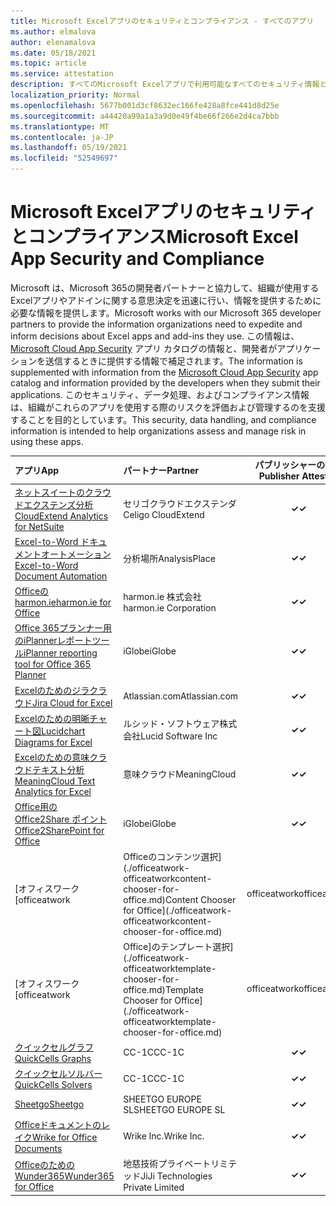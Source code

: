 ```yaml
---
title: Microsoft Excelアプリのセキュリティとコンプライアンス - すべてのアプリ
ms.author: elmalova
author: elenamalova
ms.date: 05/18/2021
ms.topic: article
ms.service: attestation
description: すべてのMicrosoft Excelアプリで利用可能なすべてのセキュリティ情報とコンプライアンス情報。
localization_priority: Normal
ms.openlocfilehash: 5677b001d3cf8632ec166fe428a8fce441d8d25e
ms.sourcegitcommit: a44420a99a1a3a9d0e49f4be66f266e2d4ca7bbb
ms.translationtype: MT
ms.contentlocale: ja-JP
ms.lasthandoff: 05/19/2021
ms.locfileid: "52549697"
---
```

# <a name="microsoft-excel-app-security-and-compliance"></a><span data-ttu-id="72831-103">Microsoft Excelアプリのセキュリティとコンプライアンス</span><span class="sxs-lookup"><span data-stu-id="72831-103">Microsoft Excel App Security and Compliance</span></span>

<span data-ttu-id="72831-104">Microsoft は、Microsoft 365の開発者パートナーと協力して、組織が使用するExcelアプリやアドインに関する意思決定を迅速に行い、情報を提供するために必要な情報を提供します。</span><span class="sxs-lookup"><span data-stu-id="72831-104">Microsoft works with our Microsoft 365 developer partners to provide the information organizations need to expedite and inform decisions about Excel apps and add-ins they use.</span></span> <span data-ttu-id="72831-105">この情報は、[Microsoft Cloud App Security](https://www.microsoft.com/en-us/enterprise-mobility-security/cloud-app-security) アプリ カタログの情報と、開発者がアプリケーションを送信するときに提供する情報で補足されます。</span><span class="sxs-lookup"><span data-stu-id="72831-105">The information is supplemented with information from the [Microsoft Cloud App Security](https://www.microsoft.com/en-us/enterprise-mobility-security/cloud-app-security) app catalog and information provided by the developers when they submit their applications.</span></span> <span data-ttu-id="72831-106">このセキュリティ、データ処理、およびコンプライアンス情報は、組織がこれらのアプリを使用する際のリスクを評価および管理するのを支援することを目的としています。</span><span class="sxs-lookup"><span data-stu-id="72831-106">This security, data handling, and compliance information is intended to help organizations assess and manage risk in using these apps.</span></span>

| <span data-ttu-id="72831-107">**アプリ**</span><span class="sxs-lookup"><span data-stu-id="72831-107">**App**</span></span> | <span data-ttu-id="72831-108">**パートナー**</span><span class="sxs-lookup"><span data-stu-id="72831-108">**Partner**</span></span> | <span data-ttu-id="72831-109">**パブリッシャーの証明**</span><span class="sxs-lookup"><span data-stu-id="72831-109">**Publisher Attested**</span></span> | <span data-ttu-id="72831-110">**認定**</span><span class="sxs-lookup"><span data-stu-id="72831-110">**Certified**</span></span> |
|:--------|:------------|:----------------------:|:-------------:|
| [<span data-ttu-id="72831-111">ネットスイートのクラウドエクステンズ分析</span><span class="sxs-lookup"><span data-stu-id="72831-111">CloudExtend Analytics for NetSuite</span></span>](./celigo-cloudextend-analytics-for-netsuite.md) | <span data-ttu-id="72831-112">セリゴクラウドエクステンダ</span><span class="sxs-lookup"><span data-stu-id="72831-112">Celigo CloudExtend</span></span> | <span data-ttu-id="72831-113">**✓**</span><span class="sxs-lookup"><span data-stu-id="72831-113">**✓**</span></span> |  |
| [<span data-ttu-id="72831-114">Excel-to-Word ドキュメントオートメーション</span><span class="sxs-lookup"><span data-stu-id="72831-114">Excel-to-Word Document Automation</span></span>](./analysisplace-excel-to-word-document-automation.md) | <span data-ttu-id="72831-115">分析場所</span><span class="sxs-lookup"><span data-stu-id="72831-115">AnalysisPlace</span></span> | <span data-ttu-id="72831-116">**✓**</span><span class="sxs-lookup"><span data-stu-id="72831-116">**✓**</span></span> |  |
| [<span data-ttu-id="72831-117">Officeの harmon.ie</span><span class="sxs-lookup"><span data-stu-id="72831-117">harmon.ie for Office</span></span>](./harmonie-corporation-for-office.md) | <span data-ttu-id="72831-118">harmon.ie 株式会社</span><span class="sxs-lookup"><span data-stu-id="72831-118">harmon.ie Corporation</span></span> | <span data-ttu-id="72831-119">**✓**</span><span class="sxs-lookup"><span data-stu-id="72831-119">**✓**</span></span> |  |
| [<span data-ttu-id="72831-120">Office 365プランナー用のiPlannerレポートツール</span><span class="sxs-lookup"><span data-stu-id="72831-120">iPlanner reporting tool for Office 365 Planner</span></span>](./iglobe-iplanner-reporting-tool-for-office-365-planner.md) | <span data-ttu-id="72831-121">iGlobe</span><span class="sxs-lookup"><span data-stu-id="72831-121">iGlobe</span></span> | <span data-ttu-id="72831-122">**✓**</span><span class="sxs-lookup"><span data-stu-id="72831-122">**✓**</span></span> | <img alt="Certified application badge" src="../media/certified-badge.png" height="25" width="25" /> |
| [<span data-ttu-id="72831-123">Excelのためのジラクラウド</span><span class="sxs-lookup"><span data-stu-id="72831-123">Jira Cloud for Excel</span></span>](./atlassiancom-jira-cloud-for-excel.md) | <span data-ttu-id="72831-124">Atlassian.com</span><span class="sxs-lookup"><span data-stu-id="72831-124">Atlassian.com</span></span> | <span data-ttu-id="72831-125">**✓**</span><span class="sxs-lookup"><span data-stu-id="72831-125">**✓**</span></span> |  |
| [<span data-ttu-id="72831-126">Excelのための明晰チャート図</span><span class="sxs-lookup"><span data-stu-id="72831-126">Lucidchart Diagrams for Excel</span></span>](./lucid-software-inc-lucidchart-diagrams-for-excel.md) | <span data-ttu-id="72831-127">ルシッド・ソフトウェア株式会社</span><span class="sxs-lookup"><span data-stu-id="72831-127">Lucid Software Inc</span></span> | <span data-ttu-id="72831-128">**✓**</span><span class="sxs-lookup"><span data-stu-id="72831-128">**✓**</span></span> |  |
| [<span data-ttu-id="72831-129">Excelのための意味クラウドテキスト分析</span><span class="sxs-lookup"><span data-stu-id="72831-129">MeaningCloud Text Analytics for Excel</span></span>](./meaningcloud-text-analytics-for-excel.md) | <span data-ttu-id="72831-130">意味クラウド</span><span class="sxs-lookup"><span data-stu-id="72831-130">MeaningCloud</span></span> | <span data-ttu-id="72831-131">**✓**</span><span class="sxs-lookup"><span data-stu-id="72831-131">**✓**</span></span> |  |
| [<span data-ttu-id="72831-132">Office用の Office2Share ポイント</span><span class="sxs-lookup"><span data-stu-id="72831-132">Office2SharePoint for Office</span></span>](./iglobe-office2sharepoint-for-office.md) | <span data-ttu-id="72831-133">iGlobe</span><span class="sxs-lookup"><span data-stu-id="72831-133">iGlobe</span></span> | <span data-ttu-id="72831-134">**✓**</span><span class="sxs-lookup"><span data-stu-id="72831-134">**✓**</span></span> | <img alt="Certified application badge" src="../media/certified-badge.png" height="25" width="25" /> |
| <span data-ttu-id="72831-135">[オフィスワーク</span><span class="sxs-lookup"><span data-stu-id="72831-135">[officeatwork</span></span> | <span data-ttu-id="72831-136">Officeのコンテンツ選択](./officeatwork-officeatworkcontent-chooser-for-office.md)</span><span class="sxs-lookup"><span data-stu-id="72831-136">Content Chooser for Office](./officeatwork-officeatworkcontent-chooser-for-office.md)</span></span> | <span data-ttu-id="72831-137">officeatwork</span><span class="sxs-lookup"><span data-stu-id="72831-137">officeatwork</span></span> | <span data-ttu-id="72831-138">**✓**</span><span class="sxs-lookup"><span data-stu-id="72831-138">**✓**</span></span> | <img alt="Certified application badge" src="../media/certified-badge.png" height="25" width="25" /> |
| <span data-ttu-id="72831-139">[オフィスワーク</span><span class="sxs-lookup"><span data-stu-id="72831-139">[officeatwork</span></span> | <span data-ttu-id="72831-140">Office]のテンプレート選択](./officeatwork-officeatworktemplate-chooser-for-office.md)</span><span class="sxs-lookup"><span data-stu-id="72831-140">Template Chooser for Office](./officeatwork-officeatworktemplate-chooser-for-office.md)</span></span> | <span data-ttu-id="72831-141">officeatwork</span><span class="sxs-lookup"><span data-stu-id="72831-141">officeatwork</span></span> | <span data-ttu-id="72831-142">**✓**</span><span class="sxs-lookup"><span data-stu-id="72831-142">**✓**</span></span> | <img alt="Certified application badge" src="../media/certified-badge.png" height="25" width="25" /> |
| [<span data-ttu-id="72831-143">クイックセルグラフ</span><span class="sxs-lookup"><span data-stu-id="72831-143">QuickCells Graphs</span></span>](./cc-1c-quickcells-graphs.md) | <span data-ttu-id="72831-144">CC-1C</span><span class="sxs-lookup"><span data-stu-id="72831-144">CC-1C</span></span> | <span data-ttu-id="72831-145">**✓**</span><span class="sxs-lookup"><span data-stu-id="72831-145">**✓**</span></span> |  |
| [<span data-ttu-id="72831-146">クイックセルソルバー</span><span class="sxs-lookup"><span data-stu-id="72831-146">QuickCells Solvers</span></span>](./cc-1c-quickcells-solvers.md) | <span data-ttu-id="72831-147">CC-1C</span><span class="sxs-lookup"><span data-stu-id="72831-147">CC-1C</span></span> | <span data-ttu-id="72831-148">**✓**</span><span class="sxs-lookup"><span data-stu-id="72831-148">**✓**</span></span> |  |
| [<span data-ttu-id="72831-149">Sheetgo</span><span class="sxs-lookup"><span data-stu-id="72831-149">Sheetgo</span></span>](./sheetgo-europe-sl.md) | <span data-ttu-id="72831-150">SHEETGO EUROPE SL</span><span class="sxs-lookup"><span data-stu-id="72831-150">SHEETGO EUROPE SL</span></span> | <span data-ttu-id="72831-151">**✓**</span><span class="sxs-lookup"><span data-stu-id="72831-151">**✓**</span></span> |  |
| [<span data-ttu-id="72831-152">Officeドキュメントのレイク</span><span class="sxs-lookup"><span data-stu-id="72831-152">Wrike for Office Documents</span></span>](./wrike-inc-for-office-documents.md) | <span data-ttu-id="72831-153">Wrike Inc.</span><span class="sxs-lookup"><span data-stu-id="72831-153">Wrike Inc.</span></span> | <span data-ttu-id="72831-154">**✓**</span><span class="sxs-lookup"><span data-stu-id="72831-154">**✓**</span></span> | <img alt="Certified application badge" src="../media/certified-badge.png" height="25" width="25" /> |
| [<span data-ttu-id="72831-155">OfficeのためのWunder365</span><span class="sxs-lookup"><span data-stu-id="72831-155">Wunder365 for Office</span></span>](./jiji-technologies-private-limited-wunder365-for-office.md) | <span data-ttu-id="72831-156">地慈技術プライベートリミテッド</span><span class="sxs-lookup"><span data-stu-id="72831-156">JiJi Technologies Private Limited</span></span> | <span data-ttu-id="72831-157">**✓**</span><span class="sxs-lookup"><span data-stu-id="72831-157">**✓**</span></span> |  |
